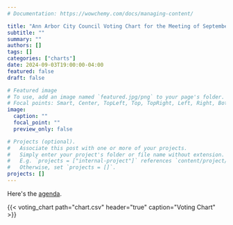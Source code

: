 ```yaml
---
# Documentation: https://wowchemy.com/docs/managing-content/

title: "Ann Arbor City Council Voting Chart for the Meeting of September 3, 2024"
subtitle: ""
summary: ""
authors: []
tags: []
categories: ["charts"]
date: 2024-09-03T19:00:00-04:00
featured: false
draft: false

# Featured image
# To use, add an image named `featured.jpg/png` to your page's folder.
# Focal points: Smart, Center, TopLeft, Top, TopRight, Left, Right, BottomLeft, Bottom, BottomRight.
image:
  caption: ""
  focal_point: ""
  preview_only: false

# Projects (optional).
#   Associate this post with one or more of your projects.
#   Simply enter your project's folder or file name without extension.
#   E.g. `projects = ["internal-project"]` references `content/project/deep-learning/index.md`.
#   Otherwise, set `projects = []`.
projects: []
---
```


Here's the [agenda](http://a2gov.legistar.com/MeetingDetail.aspx?ID=1141281&GUID=AAE1BCEF-0F5B-40E2-AED3-5DC8DD58107D). 

{{< voting_chart path="chart.csv" header="true" caption="Voting Chart" >}}
